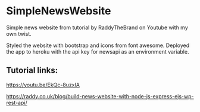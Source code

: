 # SimpleNewsWebsite
Simple news website from tutorial by RaddyTheBrand on Youtube with my own twist.

Styled the website with bootstrap and icons from font awesome. Deployed the app to heroku with the api key for newsapi as an environment variable.

## Tutorial links:
https://youtu.be/EkQc-8uzxIA

https://raddy.co.uk/blog/build-news-website-with-node-js-express-ejs-wp-rest-api/
